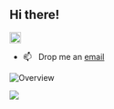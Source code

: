 ## Hi there!


<p align="left"> <img src="https://komarev.com/ghpvc/?username=Krrish-Verma&label=Profile%20views&color=0e75b6&style=flat" alt="Krrish-Verma" style="height: 20px; width: auto;"/> </p>

- 📫 &nbsp; Drop me an [email](mailto:krrishverma06@gmail.com)

![Overview](https://github-readme-stats.vercel.app/api?username=Krrish-Verma&count_private=true&theme=github_dark&hide_border=true)

![](https://github-readme-streak-stats.herokuapp.com/?user=Krrish-Verma&theme=highcontrast&hide_border=true)<br/>

